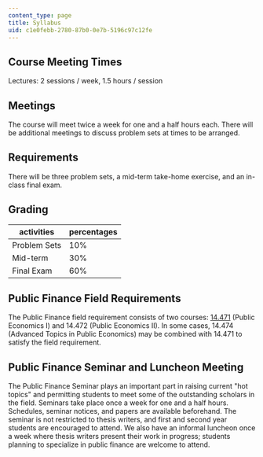 ```yaml
---
content_type: page
title: Syllabus
uid: c1e0febb-2780-87b0-0e7b-5196c97c12fe
---
```


Course Meeting Times
--------------------

Lectures: 2 sessions / week, 1.5 hours / session

Meetings
--------

The course will meet twice a week for one and a half hours each. There will be additional meetings to discuss problem sets at times to be arranged.

Requirements
------------

There will be three problem sets, a mid-term take-home exercise, and an in-class final exam.

Grading
-------

| activities | percentages |
| --- | --- |
| Problem Sets | 10% |
| Mid-term | 30% |
| Final Exam | 60% 

Public Finance Field Requirements
---------------------------------

The Public Finance field requirement consists of two courses: [14.471](/courses/14-471-public-economics-i-fall-2012/) (Public Economics I) and 14.472 (Public Economics II). In some cases, 14.474 (Advanced Topics in Public Economics) may be combined with 14.471 to satisfy the field requirement.

Public Finance Seminar and Luncheon Meeting
-------------------------------------------

The Public Finance Seminar plays an important part in raising current "hot topics" and permitting students to meet some of the outstanding scholars in the field. Seminars take place once a week for one and a half hours. Schedules, seminar notices, and papers are available beforehand. The seminar is not restricted to thesis writers, and first and second year students are encouraged to attend. We also have an informal luncheon once a week where thesis writers present their work in progress; students planning to specialize in public finance are welcome to attend.